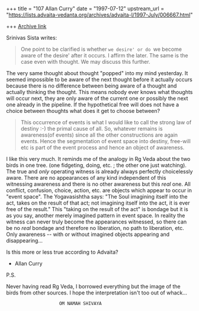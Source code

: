 +++
title = "107 Allan Curry"
date = "1997-07-12"
upstream_url = "https://lists.advaita-vedanta.org/archives/advaita-l/1997-July/006667.html"

+++
[Archive link](https://lists.advaita-vedanta.org/archives/advaita-l/1997-July/006667.html)

Srinivas Sista writes:

>One point to be clarified is whether `we desire' or do
>`we become aware of the desire' after it occurs. I affirm the
>later. The same is the case even with thought. We may discuss
>this further.
>

The very same thought about thought "popped" into my mind yesterday.
It seemed impossible to be aware of the next thought before it
actually occurs because there is no difference between being aware
of a thought and actually thinking the thought. This means nobody ever
knows what thoughts will occur next, they are only aware of the
current one or possibly the next one already in the pipeline.
If the hypothetical free will does not have a choice between thoughts
what does it get to choose between?


>This occurrence of events is what I would like to call the
>strong law of destiny :-) the primal cause of all. So, whatever
>remains is awareness(of events) since all the other constructions
>are again events.  Hence the segmentation of event space into
>destiny, free-will etc is part of the event process and hence an
>object of awareness.
>

I like this very much. It reminds me of the analogy in Rg Veda about
the two birds in one tree. (one fidgeting, doing, etc. ; the other one
just watching). The true and *only* operating witness is already always
perfectly choicelessly aware. There are no appearances of any kind
independent of this witnessing awareness and there is no other awareness
but this *real* one. All conflict, confusion, choice, action, etc. are
objects which appear to occur in "event space". The Yogavasishtha says:
"The Soul imagining itself into the act, takes on the result of that act;
not imagining itself into the act, it is ever free of the result."  This
"taking on the result of the act" is bondage but it is as you say, another
merely imagined pattern in event space. In reality the witness can never
truly become the appearances witnessed, so there can be no *real* bondage
and therefore no liberation, no path to liberation, etc. Only awareness --
with or without imagined objects appearing and disappearing...

Is this more or less true according to Advaita?

- Allan Curry

P.S.

Never having read Rg Veda, I borrowed everything but the image of the
birds from other sources. I hope the interpretation isn't too out of whack...

                        OM NAMAH SHIVAYA

